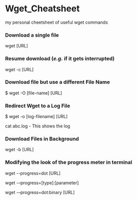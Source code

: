 # Wget_Cheatsheet
my personal cheetsheet of useful wget commands

### Download a single file
wget [URL]

### Resume download (*e.g.* if it gets interrupted)
wget -c [URL]

### Download file but use a different File Name
$ wget -O [file-name] [URL]

### Redirect Wget to a Log File
$ wget -o [log-filename] [URL]

cat abc.log - This shows the log

### Download Files in Background
wget -b [URL]

### Modifying the look of the progress meter in terminal
wget --progress=dot [URL]

wget -–progress=[type]:[parameter]

wget -–progress=dot:binary [URL]

